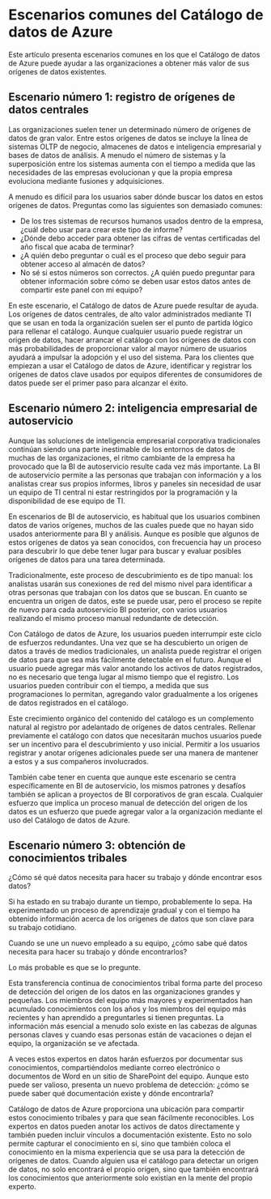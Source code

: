 <properties
   pageTitle="Escenarios comunes del Catálogo de datos de Azure"
   description="Revisar escenarios comunes en el catálogo de datos de Azure: registrar, enriquecer, explorar, comprender, consumiendo los orígenes de datos y eliminación de metadatos del origen de datos."
   services="data-catalog"
   documentationCenter=""
   authors="dvana"
   manager="mblythe"
   editor=""
   tags=""/> <tags
   ms.service="data-catalog"
   ms.devlang="NA"
   ms.topic="article"
   ms.tgt_pltfrm="NA"
   ms.workload="data-catalog"
   ms.date="07/13/2015"
   ms.author="derrickv"/>


# Escenarios comunes del Catálogo de datos de Azure

Este artículo presenta escenarios comunes en los que el Catálogo de datos de Azure puede ayudar a las organizaciones a obtener más valor de sus orígenes de datos existentes.

## Escenario número 1: registro de orígenes de datos centrales

Las organizaciones suelen tener un determinado número de orígenes de datos de gran valor. Entre estos orígenes de datos se incluye la línea de sistemas OLTP de negocio, almacenes de datos e inteligencia empresarial y bases de datos de análisis. A menudo el número de sistemas y la superposición entre los sistemas aumenta con el tiempo a medida que las necesidades de las empresas evolucionan y que la propia empresa evoluciona mediante fusiones y adquisiciones.

A menudo es difícil para los usuarios saber dónde buscar los datos en estos orígenes de datos. Preguntas como las siguientes son demasiado comunes:

- De los tres sistemas de recursos humanos usados dentro de la empresa, ¿cuál debo usar para crear este tipo de informe?
- ¿Dónde debo acceder para obtener las cifras de ventas certificadas del año fiscal que acaba de terminar?
- ¿A quién debo preguntar o cuál es el proceso que debo seguir para obtener acceso al almacén de datos?
- No sé si estos números son correctos. ¿A quién puedo preguntar para obtener información sobre cómo se deben usar estos datos antes de compartir este panel con mi equipo?

En este escenario, el Catálogo de datos de Azure puede resultar de ayuda. Los orígenes de datos centrales, de alto valor administrados mediante TI que se usan en toda la organización suelen ser el punto de partida lógico para rellenar el catálogo. Aunque cualquier usuario puede registrar un origen de datos, hacer arrancar el catálogo con los orígenes de datos con más probabilidades de proporcionar valor al mayor número de usuarios ayudará a impulsar la adopción y el uso del sistema. Para los clientes que empiezan a usar el Catálogo de datos de Azure, identificar y registrar los orígenes de datos clave usados por equipos diferentes de consumidores de datos puede ser el primer paso para alcanzar el éxito.

## Escenario número 2: inteligencia empresarial de autoservicio

Aunque las soluciones de inteligencia empresarial corporativa tradicionales continúan siendo una parte inestimable de los entornos de datos de muchas de las organizaciones, el ritmo cambiante de la empresa ha provocado que la BI de autoservicio resulte cada vez más importante. La BI de autoservicio permite a las personas que trabajan con información y a los analistas crear sus propios informes, libros y paneles sin necesidad de usar un equipo de TI central ni estar restringidos por la programación y la disponibilidad de ese equipo de TI.

En escenarios de BI de autoservicio, es habitual que los usuarios combinen datos de varios orígenes, muchos de las cuales puede que no hayan sido usados anteriormente para BI y análisis. Aunque es posible que algunos de estos orígenes de datos ya sean conocidos, con frecuencia hay un proceso para descubrir lo que debe tener lugar para buscar y evaluar posibles orígenes de datos para una tarea determinada.

Tradicionalmente, este proceso de descubrimiento es de tipo manual: los analistas usarán sus conexiones de red del mismo nivel para identificar a otras personas que trabajan con los datos que se buscan. En cuanto se encuentra un origen de datos, este se puede usar, pero el proceso se repite de nuevo para cada autoservicio BI posterior, con varios usuarios realizando el mismo proceso manual redundante de detección.

Con Catálogo de datos de Azure, los usuarios pueden interrumpir este ciclo de esfuerzos redundantes. Una vez que se ha descubierto un origen de datos a través de medios tradicionales, un analista puede registrar el origen de datos para que sea más fácilmente detectable en el futuro. Aunque el usuario puede agregar más valor anotando los activos de datos registrados, no es necesario que tenga lugar al mismo tiempo que el registro. Los usuarios pueden contribuir con el tiempo, a medida que sus programaciones lo permitan, agregando valor gradualmente a los orígenes de datos registrados en el catálogo.

Este crecimiento orgánico del contenido del catálogo es un complemento natural al registro por adelantado de orígenes de datos centrales. Rellenar previamente el catálogo con datos que necesitarán muchos usuarios puede ser un incentivo para el descubrimiento y uso inicial. Permitir a los usuarios registrar y anotar orígenes adicionales puede ser una manera de mantener a estos y a sus compañeros involucrados.

También cabe tener en cuenta que aunque este escenario se centra específicamente en BI de autoservicio, los mismos patrones y desafíos también se aplican a proyectos de BI corporativos de gran escala. Cualquier esfuerzo que implica un proceso manual de detección del origen de los datos es un esfuerzo que puede agregar valor a la organización mediante el uso del Catálogo de datos de Azure.

## Escenario número 3: obtención de conocimientos tribales

¿Cómo sé qué datos necesita para hacer su trabajo y dónde encontrar esos datos?

Si ha estado en su trabajo durante un tiempo, probablemente lo sepa. Ha experimentado un proceso de aprendizaje gradual y con el tiempo ha obtenido información acerca de los orígenes de datos que son clave para su trabajo cotidiano.

Cuando se une un nuevo empleado a su equipo, ¿cómo sabe qué datos necesita para hacer su trabajo y dónde encontrarlos?

Lo más probable es que se lo pregunte.

Esta transferencia continua de conocimientos tribal forma parte del proceso de detección del origen de los datos en las organizaciones grandes y pequeñas. Los miembros del equipo más mayores y experimentados han acumulado conocimientos con los años y los miembros del equipo más recientes y han aprendido a preguntarles si tienen preguntas. La información más esencial a menudo solo existe en las cabezas de algunas personas claves y cuando esas personas están de vacaciones o dejan el equipo, la organización se ve afectada.

A veces estos expertos en datos harán esfuerzos por documentar sus conocimientos, compartiéndolos mediante correo electrónico o documentos de Word en un sitio de SharePoint del equipo. Aunque esto puede ser valioso, presenta un nuevo problema de detección: ¿cómo se puede saber qué documentación existe y dónde encontrarla?

Catálogo de datos de Azure proporciona una ubicación para compartir estos conocimiento tribales y para que sean fácilmente reconocibles. Los expertos en datos pueden anotar los activos de datos directamente y también pueden incluir vínculos a documentación existente. Esto no solo permite capturar el conocimiento en sí, sino que también coloca el conocimiento en la misma experiencia que se usa para la detección de orígenes de datos. Cuando alguien usa el catálogo para detectar un origen de datos, no solo encontrará el propio origen, sino que también encontrará los conocimientos que anteriormente solo existían en la mente del propio experto.

<!---HONumber=July15_HO3-->